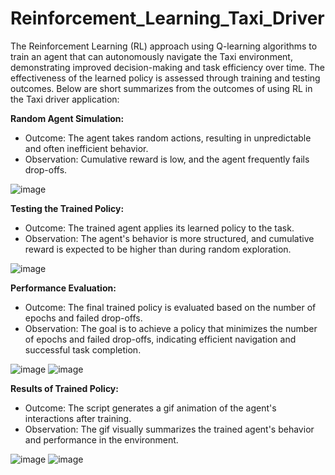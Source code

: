 # Reinforcement_Learning_Taxi_Driver
The Reinforcement Learning (RL) approach using Q-learning algorithms to train an agent that can autonomously navigate the Taxi environment, demonstrating improved decision-making and task efficiency over time. The effectiveness of the learned policy is assessed through training and testing outcomes. Below are short summarizes from the outcomes of using RL in the Taxi driver application:

<b>Random Agent Simulation:</b>
   + Outcome: The agent takes random actions, resulting in unpredictable and often inefficient behavior.
   + Observation: Cumulative reward is low, and the agent frequently fails drop-offs.

![image](https://github.com/bachthyaglx/Reinforcement_Learning_Taxi_Driver/assets/62774638/4f842dc6-e954-439e-a90e-cf9690061f08)

<b>Testing the Trained Policy:</b>
   + Outcome: The trained agent applies its learned policy to the task.
   + Observation: The agent's behavior is more structured, and cumulative reward is expected to be higher than during random exploration.

![image](https://github.com/bachthyaglx/Reinforcement_Learning_Taxi_Driver/assets/62774638/1560f4b4-e3c3-445b-bcfa-11de6196e203)

<b>Performance Evaluation:</b>
   + Outcome: The final trained policy is evaluated based on the number of epochs and failed drop-offs.
   + Observation: The goal is to achieve a policy that minimizes the number of epochs and failed drop-offs, indicating efficient navigation and successful task completion.

![image](https://github.com/bachthyaglx/Reinforcement_Learning_Taxi_Driver/assets/62774638/b664b604-79a0-4ca3-b8f3-b7c84fbd9c3c)
![image](https://github.com/bachthyaglx/Reinforcement_Learning_Taxi_Driver/assets/62774638/5c9d3a63-37ab-4b5a-b719-42c053ac09f1)

<b>Results of Trained Policy:</b>
   + Outcome: The script generates a gif animation of the agent's interactions after training.
   + Observation: The gif visually summarizes the trained agent's behavior and performance in the environment.

![image](https://github.com/bachthyaglx/Reinforcement_Learning_Taxi_Driver/assets/62774638/581de439-37b1-4479-b3f9-fd917d670174)
![image](https://github.com/bachthyaglx/Reinforcement_Learning_Taxi_Driver/assets/62774638/2ebea46d-b8ef-489b-8d52-8179f7b44c56)


